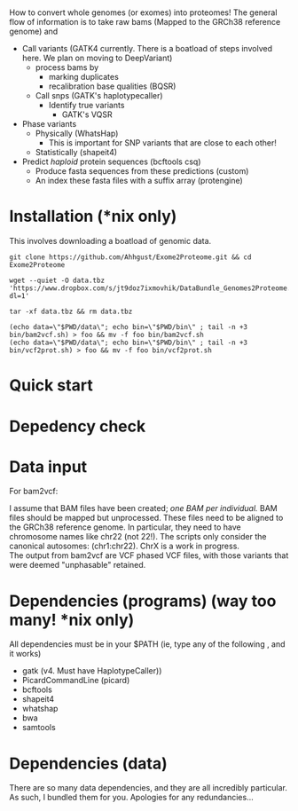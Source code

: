 #

How to convert whole genomes (or exomes) into proteomes!
The general flow of information is to take raw bams (Mapped to the GRCh38 reference genome) and
* Call variants (GATK4 currently. There is a boatload of steps involved here. We plan on moving to DeepVariant)
  * process bams by
    * marking duplicates
    * recalibration base qualities (BQSR)
  * Call snps (GATK's haplotypecaller)
    * Identify true variants
      * GATK's VQSR
* Phase variants
  * Physically (WhatsHap)
    * This is important for SNP variants that are close to each other!
  * Statistically (shapeit4)
* Predict *haploid* protein sequences (bcftools csq)
  * Produce fasta sequences from these predictions (custom)
  * An index these fasta files with a suffix array (protengine)


# Installation (*nix only)
This involves downloading a boatload of genomic data.

```
git clone https://github.com/Ahhgust/Exome2Proteome.git && cd Exome2Proteome

wget --quiet -O data.tbz 'https://www.dropbox.com/s/jt9doz7ixmovhik/DataBundle_Genomes2Proteome.tbz?dl=1'

tar -xf data.tbz && rm data.tbz

(echo data=\"$PWD/data\"; echo bin=\"$PWD/bin\" ; tail -n +3 bin/bam2vcf.sh) > foo && mv -f foo bin/bam2vcf.sh
(echo data=\"$PWD/data\"; echo bin=\"$PWD/bin\" ; tail -n +3 bin/vcf2prot.sh) > foo && mv -f foo bin/vcf2prot.sh

```

# Quick start

# Depedency check






# Data input

For bam2vcf:

I assume that BAM files have been created; *one BAM per individual.*
BAM files should be mapped but unprocessed.
These files need to be aligned to the GRCh38 reference genome. In particular,
they need to have chromosome names like chr22 (not 22!).
The scripts only consider the canonical autosomes: (chr1:chr22). ChrX is a work in progress.
<br>
The output from bam2vcf are VCF phased VCF files, with those variants that were deemed "unphasable"
retained.


# Dependencies (programs) (way too many! *nix only)

All dependencies must be in your $PATH (ie, type any of the following , and it works)

* gatk              (v4. Must have HaplotypeCaller))
* PicardCommandLine (picard)
* bcftools
* shapeit4
* whatshap
* bwa
* samtools

# Dependencies (data)
There are so many data dependencies, and they are all incredibly particular.
As such, I bundled them for you. Apologies for any redundancies...







